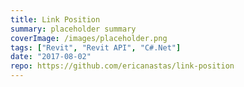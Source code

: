 ```yaml
---
title: Link Position
summary: placeholder summary
coverImage: /images/placeholder.png
tags: ["Revit", "Revit API", "C#.Net"]
date: "2017-08-02"
repo: https://github.com/ericanastas/link-position
---
```

